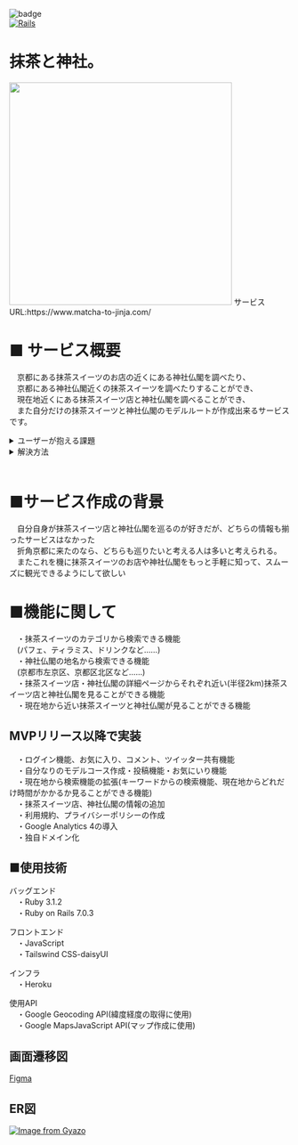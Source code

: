 ![badge](https://img.shields.io/badge/thank%20you-for%20visiting-brightgreen)
<br>
[![Rails](https://img.shields.io/badge/Rails-v7.0.3-%23a72332)](https://rubygems.org/gems/rails/versions/7.0.3)

# 抹茶と神社。

<img src="https://user-images.githubusercontent.com/94298144/189052247-e5390c19-8701-49c7-83ec-3e9793c8d363.png" width="400" height="400">
サービスURL:https://www.matcha-to-jinja.com/

# ■ サービス概要
　京都にある抹茶スイーツのお店の近くにある神社仏閣を調べたり、  
　京都にある神社仏閣近くの抹茶スイーツを調べたりすることができ、  
　現在地近くにある抹茶スイーツ店と神社仏閣を調べることができ、  
　また自分だけの抹茶スイーツと神社仏閣のモデルルートが作成出来るサービスです。  

<details>
<summary>ユーザーが抱える課題</summary>
　折角京都に観光に来るなら、<br>  
　京都で有名な抹茶スイーツを食べ、神社仏閣を同時に巡りたいと考えるユーザーは多いと考えられる。<br>  
　しかし抹茶スイーツをまとめたサイトや、神社仏閣をまとめたサイトはあっても、<br>  
　それら二つを同時に見られるサイトはあまりない。<bt>  
　その為それら二つを同時に探すことができ、<br>  
　尚且つ行きたい箇所の距離や行き方を調べたりすることができるようにしたい。<br>  
</details>

<details>
<summary>解決方法</summary>
　・興味のあるスイーツのジャンルから抹茶スイーツを探すことができる<br>  
　・行く予定のある地域の神社仏閣を調べることができる<br>  
　・行きたい抹茶スイーツ店近くの神社仏閣、行きたい神社仏閣近くの抹茶スイーツ店を知ることができる<br>  
　・現在地から行ける抹茶スイーツ店、神社仏閣を調べることができる<br>     
</details>
　
 
# ■サービス作成の背景
　自分自身が抹茶スイーツ店と神社仏閣を巡るのが好きだが、どちらの情報も揃ったサービスはなかった  
　折角京都に来たのなら、どちらも巡りたいと考える人は多いと考えられる。  
　またこれを機に抹茶スイーツのお店や神社仏閣をもっと手軽に知って、スムーズに観光できるようにして欲しい  

# ■機能に関して  

　・抹茶スイーツのカテゴリから検索できる機能  
　(パフェ、ティラミス、ドリンクなど……)  
　・神社仏閣の地名から検索できる機能    
　(京都市左京区、京都区北区など……)  
　・抹茶スイーツ店・神社仏閣の詳細ページからそれぞれ近い(半径2km)抹茶スイーツ店と神社仏閣を見ることができる機能  
　・現在地から近い抹茶スイーツと神社仏閣が見ることができる機能   

## MVPリリース以降で実装  

　・ログイン機能、お気に入り、コメント、ツイッター共有機能  
　・自分なりのモデルコース作成・投稿機能・お気にいり機能  
　・現在地から検索機能の拡張(キーワードからの検索機能、現在地からどれだけ時間がかかるか見ることができる機能)     
　・抹茶スイーツ店、神社仏閣の情報の追加  
　・利用規約、プライバシーポリシーの作成   
　・Google Analytics 4の導入  
　・独自ドメイン化  

## ■使用技術  
バッグエンド   
　・Ruby 3.1.2  
　・Ruby on Rails 7.0.3  

フロントエンド    
　・JavaScript  
　・Tailswind CSS-daisyUI    

インフラ    
　・Heroku

使用API  
　・Google Geocoding API(緯度経度の取得に使用)  
　・Google MapsJavaScript API(マップ作成に使用)  

## 画面遷移図
[Figma](https://www.figma.com/file/AooAFozghAwS7wKYnJsxmo/%E6%8A%B9%E8%8C%B6%E3%81%A8%E7%A5%9E%E7%A4%BE%E3%80%82%E7%94%BB%E9%9D%A2%E9%81%B7%E7%A7%BB%E5%9B%B3?node-id=0%3A1)

## ER図
[![Image from Gyazo](https://i.gyazo.com/17f0eea322a140bd5b37f37a69da0d30.png)](https://gyazo.com/17f0eea322a140bd5b37f37a69da0d30)
